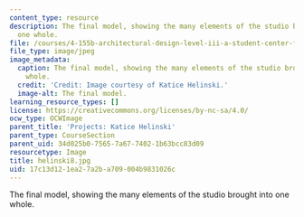 ```yaml
---
content_type: resource
description: The final model, showing the many elements of the studio brought into
  one whole.
file: /courses/4-155b-architectural-design-level-iii-a-student-center-for-mit-fall-2004/17c13d121ea27a2ba709004b9831026c_helinski8.jpg
file_type: image/jpeg
image_metadata:
  caption: The final model, showing the many elements of the studio brought into one
    whole.
  credit: 'Credit: Image courtesy of Katice Helinski.'
  image-alt: The final model.
learning_resource_types: []
license: https://creativecommons.org/licenses/by-nc-sa/4.0/
ocw_type: OCWImage
parent_title: 'Projects: Katice Helinski'
parent_type: CourseSection
parent_uid: 34d025b0-7565-7a67-7402-1b63bcc83d09
resourcetype: Image
title: helinski8.jpg
uid: 17c13d12-1ea2-7a2b-a709-004b9831026c
---
```

The final model, showing the many elements of the studio brought into one whole.